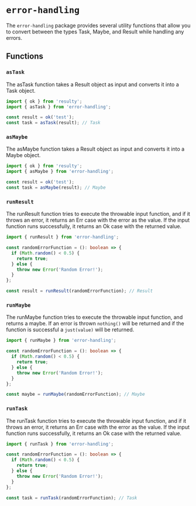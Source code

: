 # `error-handling`

The `error-handling` package provides several utility functions that allow you to convert between the types Task, Maybe, and Result while handling any errors.

## Functions

### `asTask`
The asTask function takes a Result object as input and converts it into a Task object.

```ts
import { ok } from 'resulty';
import { asTask } from 'error-handling';

const result = ok('test');
const task = asTask(result); // Task
```

### `asMaybe`
The asMaybe function takes a Result object as input and converts it into a Maybe object.

```ts
import { ok } from 'resulty';
import { asMaybe } from 'error-handling';

const result = ok('test');
const task = asMaybe(result); // Maybe
```

### `runResult`
The runResult function tries to execute the throwable input function, and if it throws an error, it returns an Err case with the error as the value. If the input function runs successfully, it returns an Ok case with the returned value.

```ts
import { runResult } from 'error-handling';

const randomErrorFunction = (): boolean => {
  if (Math.random() < 0.5) {
    return true;
  } else {
    throw new Error('Random Error!');
  }
};

const result = runResult(randomErrorFunction); // Result
```

### `runMaybe`

The runMaybe function tries to execute the throwable input function, and returns a maybe. If an error is thrown `nothing()` will be returned and if the function is successful a `just(value)` will be returned.

```ts
import { runMaybe } from 'error-handling';

const randomErrorFunction = (): boolean => {
  if (Math.random() < 0.5) {
    return true;
  } else {
    throw new Error('Random Error!');
  }
};

const maybe = runMaybe(randomErrorFunction); // Maybe
```

### `runTask`
The runTask function tries to execute the throwable input function, and if it throws an error, it returns an Err case with the error as the value. If the input function runs successfully, it returns an Ok case with the returned value.

```ts
import { runTask } from 'error-handling';

const randomErrorFunction = (): boolean => {
  if (Math.random() < 0.5) {
    return true;
  } else {
    throw new Error('Random Error!');
  }
};

const task = runTask(randomErrorFunction); // Task
```